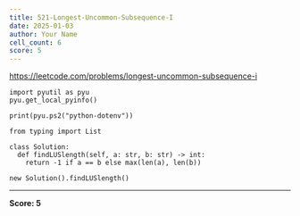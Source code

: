 ```yaml
---
title: 521-Longest-Uncommon-Subsequence-I
date: 2025-01-03
author: Your Name
cell_count: 6
score: 5
---
```


https://leetcode.com/problems/longest-uncommon-subsequence-i


```
import pyutil as pyu
pyu.get_local_pyinfo()
```


```
print(pyu.ps2("python-dotenv"))
```


```
from typing import List
```


```
class Solution:
  def findLUSlength(self, a: str, b: str) -> int:
    return -1 if a == b else max(len(a), len(b))
```


```
new Solution().findLUSlength()
```


---
**Score: 5**